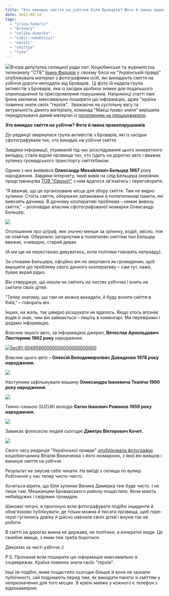 ```yaml
---
title: "Хто викидає сміття на узбіччя біля Броварів? Фото й імена правопорушників"
date: 2012-08-14
tags: 
  - "irina-fedoriv"
  - "brovary"
  - "velika-dimerka"
  - "vibir-redaktsiyi"
  - "novini"
  - "smittya"
  - "foto"
---
```


[![](https://mpz.brovary.org/wp-content/uploads/2012/08/5ec81-00495900000000000000000000.jpg)](https://mpz.brovary.org/wp-content/uploads/2012/08/5ec81-00495900000000000000000000.jpg)Вчора депутатка селищної ради смт. Коцюбинське та журналістка телеканалу "СТБ" [Ірина Федорів](http://blogs.pravda.com.ua/authors/fedoriv/) у своєму блозі на "Українській правді" опублікувала матеріал з фотографіями осіб, які викидають сміття на узбіччя дороги неподалік від Броварів.  Ці фото їй надала група активістів з Броварів, яка із засідки зробила знімки для подальшого оприлюднення та присоромлення порушників. Наприкінці статті пані Ірина закликає максимально поширити цю інформацію, адже "країна повинна знати своїх "героїв".  Зважаючи на суспільну вагу та актуальність даного матеріалу, команда "Маєш право знати" вирішила передрукувати даний матеріал із [посиланням на першоджерело](http://blogs.pravda.com.ua/authors/fedoriv/5028d558d4b2c/).

**Хто викидає сміття на узбіччя? Фото й імена правопорушників**

До редакції звернулася група активістів з Броварів, які із засідки сфотографували тих, хто викидає на узбіччя сміття.

Завдяки інформації, отриманій під час розслідування цього конкретного випадку, стали відомі прізвища тих, хто їздить на дорогих авто і вважає зупинку громадського транспорту сміттєбаком.

Одним з них виявився **Олександр Михайлович Бельцер 1967** року народження. Завдяки Інтернету, який вивів на слід Бельцера (керівник представництва [ТОВ "Єврохіт"](http://vtsgroup.com/) з ним вдалося зв'язатись і переговорити.

"Я вважав, що це організоване місце для збору сміття. Там не видно зупинки. Стоїть сміття, обережно запаковане в поліетиленові пакети, які вивозять дачники. В дачному кооперативі проблема – немає вивозу сміття," – розповідає власник сфотографованої іномарки Олександр Бельцер.

[![](https://mpz.brovary.org/wp-content/uploads/2012/08/de778-0049500000000000000000.jpg)](https://mpz.brovary.org/wp-content/uploads/2012/08/de778-0049500000000000000000.jpg)

Оголошення про штраф, яке значно менше за зупинку, водій, звісно, теж не помітив. Обережно загорнутим в поліетилен сміттям пан Бельцер вважає, очевидно, старий диван.

(А ми ще не перестаємо дивуватись, коли політики говорять неправду).

За словами Бельцера, офіційно він не звертався як громадянин, щоб вирішити цю проблему свого дачного кооперативу – сам тут, каже, буває вкрай рідко.

Він стверджує, що ніколи не смітить на чистих узбіччях і вчить не смітити своїх дітей.

"Тепер знатиму, що там не можна викидати, й буду возити сміття в Київ," – говорить він.

Інших, на жаль, так швидко розшукати не вдалось. Якщо хтось впізнає водія й знає, чим він займається – пишіть в коментарі. Ми перевіримо і додамо інформацію.

Власник іншого авто, за інформацією джерел, **Вячеслав Арнольдович Люстерник 1962 року** народження.

[![](https://mpz.brovary.org/wp-content/uploads/2012/08/5ec81-00495900000000000000000000.jpg "5ec81-00495900000000000000000000")](https://mpz.brovary.org/wp-content/uploads/2012/08/5ec81-00495900000000000000000000.jpg)

Власник цього авто – **Олексій Володимиролвич Давиденко 1978 року народження.**

[![](https://mpz.brovary.org/wp-content/uploads/2012/08/db893-005322000000000000000000000000000.jpg)](https://mpz.brovary.org/wp-content/uploads/2012/08/db893-005322000000000000000000000000000.jpg)

Наступним зафільмували машину **Олександра Івановича Ткаліча 1960 року народження.**

[![](https://mpz.brovary.org/wp-content/uploads/2012/08/0721d-006555000000000000000.jpg)](https://mpz.brovary.org/wp-content/uploads/2012/08/0721d-006555000000000000000.jpg)

Темно-синьою SUZUKI володіє **Євген Іванович Романов 1959 року народження.**

[![](https://mpz.brovary.org/wp-content/uploads/2012/08/c1699-0038470000000000000000000000000000.jpg)](https://mpz.brovary.org/wp-content/uploads/2012/08/c1699-0038470000000000000000000000000000.jpg)

Замикає фотосесію людей сьогодні **Дмитро Вікторович Кочет.**

[![](https://mpz.brovary.org/wp-content/uploads/2012/08/c8bc8-0000970000000000000000000000000000.jpg)](https://mpz.brovary.org/wp-content/uploads/2012/08/c8bc8-0000970000000000000000000000000000.jpg)

Свого часу редакція "Української правди" [опублікувала фотографію](http://kyiv.pravda.com.ua/columns/4e258acb4e4ef/) коцюбинчанина Віталія Вінниченка з його іномаркою, з якої він вийшов і викинув сміття на узбіччя.

Результат не змусив себе чекати. На виїзді з селища по вулиці Робітничій у нас тепер чисто-чисто.

Хочеться вірити, що біля зупинки Велика Димерка теж буде чисто. І не лише там. Мешканцям Броварського району пощастило. Вони мають небайдужих і свідомих громадян.

Шановні читачі, я пропоную всім фотографувати подібні інциденти й обов'язково публікувати, де тільки можна й писати прізвища, щоб горе-герої гуглились довіку й дійсно навчили своїх дітей і внуків так не робити.

В смітті на дорогах винна не держава, не політики, а конкретні люди. Це ганебне явище, з яким теж треба боротися.

Дякуємо за чисті узбіччя.:)

P.S. Прохання всім поширити цю інформацію максимально в соцмережах. Країна повинна знати своїх "героїв".

Інші їм подібні, яким пощастило сьогодні більше й вони не зазнали публічності, хай подумають перед тим, як викидати пакети зі сміттям у непризначених для того місцях. В країні майже у кожного є телефон з відеокамерою.
